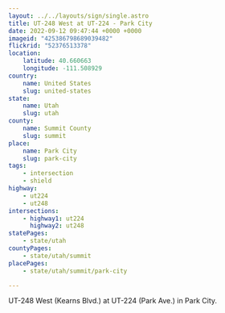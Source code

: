 ```yaml
---
layout: ../../layouts/sign/single.astro
title: UT-248 West at UT-224 - Park City
date: 2022-09-12 09:47:44 +0000 +0000
imageid: "425386798689039482"
flickrid: "52376513378"
location:
    latitude: 40.660663
    longitude: -111.508929
country:
    name: United States
    slug: united-states
state:
    name: Utah
    slug: utah
county:
    name: Summit County
    slug: summit
place:
    name: Park City
    slug: park-city
tags:
    - intersection
    - shield
highway:
    - ut224
    - ut248
intersections:
    - highway1: ut224
      highway2: ut248
statePages:
    - state/utah
countyPages:
    - state/utah/summit
placePages:
    - state/utah/summit/park-city

---
```

UT-248 West (Kearns Blvd.) at UT-224 (Park Ave.) in Park City.